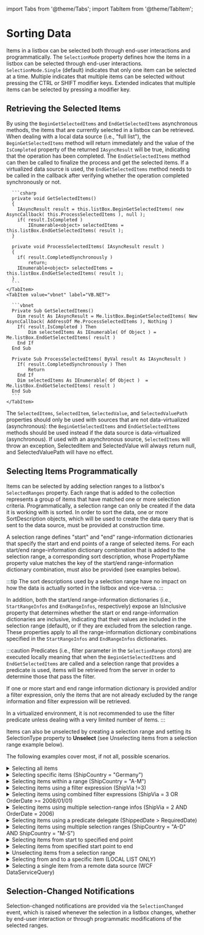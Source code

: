 import Tabs from '@theme/Tabs';
import TabItem from '@theme/TabItem';

# Sorting Data

Items in a listbox can be selected both through end-user interactions and programmatically. The `SelectionMode` property defines how the items in a listbox can be selected through end-user interactions. `SelectionMode.Single` (default) indicates that only one item can be selected at a time. Multiple indicates that multiple items can be selected without pressing the CTRL or SHIFT modifier keys. Extended indicates that multiple items can be selected by pressing a modifier key.

## Retrieving the Selected Items
By using the `BeginGetSelectedItems` and `EndGetSelectedItems` asynchronous methods, the items that are currently selected in a listbox can be retrieved. When dealing with a local data source (i.e., "full list"), the `BeginGetSelectedItems` method will return immediately and the value of the `IsCompleted` property of the returned `IAsyncResult` will be true, indicating that the operation has been completed. The `EndGetSelectedItems` method can then be called to finalize the process and get the selected items. If a virtualized data source is used, the `EndGetSelectedItems` method needs to be called in the callback after verifying whether the operation completed synchronously or not.

<Tabs>
    <TabItem value="csharp" label="C#" default>

      ```csharp
      private void GetSelectedItems()
      {
        IAsyncResult result = this.listBox.BeginGetSelectedItems( new AsyncCallback( this.ProcessSelectedItems ), null );
        if( result.IsCompleted )
            IEnumerable<object> selectedItems = this.listBox.EndGetSelectedItems( result );
      }

      private void ProcessSelectedItems( IAsyncResult result )
      {
        if( result.CompletedSynchronously )
            return;
        IEnumerable<object> selectedItems = this.listBox.EndGetSelectedItems( result );
      }
      ```
    </TabItem>
    <TabItem value="vbnet" label="VB.NET">

      ```vbnet
      Private Sub GetSelectedItems()
        Dim result As IAsyncResult = Me.listBox.BeginGetSelectedItems( New AsyncCallback( AddressOf Me.ProcessSelectedItems ), Nothing )
        If( result.IsCompleted ) Then
            Dim selectedItems As IEnumerable( Of Object ) = Me.listBox.EndGetSelectedItems( result )
        End If
      End Sub

      Private Sub ProcessSelectedItems( ByVal result As IAsyncResult )
        If( result.CompletedSynchronously ) Then
            Return
        End If
        Dim selectedItems As IEnumerable( Of Object )  = Me.listBox.EndGetSelectedItems( result )
      End Sub
      ```
    </TabItem>    
  </Tabs>

The `SelectedItems`, `SelectedItem`, `SelectedValue`, and `SelectedValuePath` properties should only be used with sources that are not data-virtualized (asynchronous): the `BeginGetSelectedItems` and `EndGetSelectedItems` methods should be used instead if the data source is data-virtualized (asynchronous). If used with an asynchronous source, `SelectedItems` will throw an exception, SelectedItem and SelectedValue will always return null, and SelectedValuePath will have no effect.

## Selecting Items Programmatically
Items can be selected by adding selection ranges to a listbox's `SelectedRanges` property. Each range that is added to the collection represents a group of items that have matched one or more selection criteria. Programmatically, a selection range can only be created if the data it is working with is sorted. In order to sort the data, one or more SortDescription objects, which will be used to create the data query that is sent to the data source, must be provided at construction time.

A selection range defines "start" and "end" range-information dictionaries that specify the start and end points of a range of selected items. For each start/end range-information dictionary combination that is added to the selection range, a corresponding sort description, whose PropertyName property value matches the key of the start/end range-information dictionary combination, must also be provided (see examples below).

:::tip
The sort descriptions used by a selection range have no impact on how the data is actually sorted in the listbox and vice-versa.
:::

In addition, both the start/end range-information dictionaries (i.e., `StartRangeInfos` and `EndRangeInfos`, respectively) expose an IsInclusive property that determines whether the start or end range-information dictionaries are inclusive, indicating that their values are included in the selection range (default), or if they are excluded from the selection range. These properties apply to all the range-information dictionary combinations specified in the `StartRangeInfos` and `EndRangeInfos` dictionaries. 

:::caution
  Predicates (i.e., filter parameter in the `SelectionRange` ctors) are executed locally meaning that when the `BeginGetSelectedItems` and `EndGetSelectedItems` are called and a selection range that provides a predicate is used, items will be retrieved from the server in order to determine those that pass the filter.

  If one or more start and end range information dictionary is provided and/or a filter expression, only the items that are not already excluded by the range information and filter expression will be retrieved.

  In a virtualized environment, it is not recommended to use the filter predicate unless dealing with a very limited number of items.
:::

Items can also be unselected by creating a selection range and setting its SelectionType property to **Unselect** (see Unselecting items from a selection range example below).

The following examples cover most, if not all, possible scenarios.

<details>

  <summary>Selecting all items</summary>

  <Tabs>
    <TabItem value="csharp" label="C#" default>

      ```csharp
      this.listBox.SelectedRanges.Clear();
      this.listBox.SelectedRanges.Add( SelectionRange.All );
      ```
    </TabItem>
    <TabItem value="vbnet" label="VB.NET">

      ```vbnet
      Me.listBox.SelectedRanges.Clear()
      Me.listBox.SelectedRanges.Add( SelectionRange.All )
      ```
    </TabItem>    
  </Tabs>
</details>

<details>

  <summary>Selecting specific items (ShipCountry = "Germany")</summary>

  <Tabs>
    <TabItem value="csharp" label="C#" default>

      ```csharp
      SelectionRange range = new SelectionRange( new SortDescription[] { new SortDescription( "ShipCountry", ListSortDirection.Ascending ) }, null, null );
      
      range.StartRangeInfos.Add( "ShipCountry", "Germany" );
      range.EndRangeInfos.Add( "ShipCountry", "Germany" );
      
      this.listBox.SelectedRanges.Clear();
      this.listBox.SelectedRanges.Add( range );
      ```
    </TabItem>
    <TabItem value="vbnet" label="VB.NET">

      ```vbnet
      Dim range As New SelectionRange( New SortDescription() { New SortDescription( "ShipCountry", ListSortDirection.Ascending ) }, Nothing, Nothing)
      
      range.StartRangeInfos.Add( "ShipCountry", "Germany" )
      range.EndRangeInfos.Add( "ShipCountry", "Germany" )
      
      Me.listBox.SelectedRanges.Clear()
      Me.listBox.SelectedRanges.Add( range )
      ```
    </TabItem>    
  </Tabs>
</details>

<details>

  <summary>Selecting items within a range (ShipCountry = "A-M")</summary>

  <Tabs>
    <TabItem value="csharp" label="C#" default>

      ```csharp
      SelectionRange range = new SelectionRange( new SortDescription[] { new SortDescription( "ShipCountry", ListSortDirection.Ascending ) }, null, null );
      
      range.StartRangeInfos.Add( "ShipCountry", "A" );
      range.EndRangeInfos.Add( "ShipCountry", "N" );
      
      range.EndRangeInfos.IsInclusive = false;
      
      this.listBox.SelectedRanges.Clear();
      this.listBox.SelectedRanges.Add( range );
      ```
    </TabItem>
    <TabItem value="vbnet" label="VB.NET">

      ```vbnet
      Dim range As New SelectionRange( New SortDescription() { new SortDescription( "ShipCountry", ListSortDirection.Ascending ) }, Nothing, Nothing )
      
      range.StartRangeInfos.Add( "ShipCountry", "A" )
      range.EndRangeInfos.Add( "ShipCountry", "N" )
      
      range.EndRangeInfos.IsInclusive = False
      
      Me.listBox.SelectedRanges.Clear()
      Me.listBox.SelectedRanges.Add( range )
      ```
    </TabItem>    
  </Tabs>
</details>

<details>

  <summary>Selecting items using a filter expression (ShipVia !=3)</summary>

  <Tabs>
    <TabItem value="csharp" label="C#" default>

      ```csharp
      FilterExpression expression = new FilterExpression( "ShipVia", FilterOperator.NotEqual, 3 );
      
      SelectionRange range = new SelectionRange( new SortDescription[] { new SortDescription( "OrderDate", ListSortDirection.Ascending ) }, expression, null );
      
      range.StartRangeInfos.Add( "OrderDate", new DateTime( 2006, 01, 01 ) );
      range.EndRangeInfos.Add( "OrderDate", new DateTime( 2006, 12, 31 ) );
      
      this.listBox.SelectedRanges.Clear();
      this.listBox.SelectedRanges.Add( range );
      ```
    </TabItem>
    <TabItem value="vbnet" label="VB.NET">

      ```vbnet
      Dim expression As New FilterExpression( "ShipVia", FilterOperator.NotEqual, 3 )
      
      Dim range As New SelectionRange( New SortDescription() { New SortDescription( "OrderDate", ListSortDirection.Ascending ) }, expression, Nothing )
      
      range.StartRangeInfos.Add( "OrderDate", New DateTime( 2006, 01, 01 ) )
      range.EndRangeInfos.Add( "OrderDate", New DateTime( 2006, 12, 31 ) )
      
      Me.listBox.SelectedRanges.Clear()
      Me.listBox.SelectedRanges.Add( range )
      ```
    </TabItem>    
  </Tabs>
</details>

<details>

  <summary>Selecting items using combined filter expressions (ShipVia = 3 OR OrderDate >= 2008/01/01)</summary>

  <Tabs>
    <TabItem value="csharp" label="C#" default>

      ```csharp
      FilterExpression leftExpression = new FilterExpression( "ShipVia", FilterOperator.Equal, 3 );
      FilterExpression rightExpression = new FilterExpression( "OrderDate", FilterOperator.GreaterThanOrEqual, new DateTime( 2008, 01, 01 ) );
      
      OrFilterExpression expression = new OrFilterExpression( leftExpression, rightExpression );
      
      SelectionRange range = new SelectionRange( expression, null );
      
      this.listBox.SelectedRanges.Clear();
      this.listBox.SelectedRanges.Add( range );
      ```
    </TabItem>
    <TabItem value="vbnet" label="VB.NET">

      ```vbnet
      Dim leftExpression As New FilterExpression( "ShipVia", FilterOperator.Equal, 3 )
      Dim rightExpression As New FilterExpression( "OrderDate", FilterOperator.GreaterThanOrEqual, New DateTime( 2008, 01, 01 ) )
      
      Dim expression As New OrFilterExpression( leftExpression, rightExpression )
      
      Dim range As New SelectionRange( expression, Nothing )
      
      Me.listBox.SelectedRanges.Clear()
      Me.listBox.SelectedRanges.Add( range )
      ```
    </TabItem>    
  </Tabs>
</details>

<details>

  <summary>Selecting items using multiple selection-range infos (ShipVia = 2 AND OrderDate = 2006)</summary>

  <Tabs>
    <TabItem value="csharp" label="C#" default>

      ```csharp
      SelectionRange range = new SelectionRange( new SortDescription[] { new SortDescription( "ShipVia", ListSortDirection.Ascending ),
                                                                              new SortDescription( "OrderDate", ListSortDirection.Ascending )}, null, null );
      
      range.StartRangeInfos.Add( "ShipVia", 2 );
      range.StartRangeInfos.Add( "OrderDate", new DateTime( 2006, 01, 01 ) );
      
      range.EndRangeInfos.Add( "ShipVia", 2 );
      range.EndRangeInfos.Add( "OrderDate", new DateTime( 2006, 12, 31 ) );
      
      this.listBox.SelectedRanges.Clear();
      this.listBox.SelectedRanges.Add( range );
      ```
    </TabItem>
    <TabItem value="vbnet" label="VB.NET">

      ```vbnet
      Dim range As New SelectionRange( New SortDescription() { New SortDescription( "ShipVia", ListSortDirection.Ascending ),
                                                              New SortDescription( "OrderDate", ListSortDirection.Ascending )}, Nothing, Nothing )
      
      range.StartRangeInfos.Add( "ShipVia", 2 )
      range.StartRangeInfos.Add( "OrderDate", New DateTime( 2006, 01, 01 ) )
      
      range.EndRangeInfos.Add( "ShipVia", 2 )
      range.EndRangeInfos.Add( "OrderDate", New DateTime( 2006, 12, 31 ) )
      
      Me.listBox.SelectedRanges.Clear()
      Me.listBox.SelectedRanges.Add( range )
      ```
    </TabItem>    
  </Tabs>
</details>

<details>

  <summary>Selecting items using a predicate delegate (ShippedDate > RequiredDate)</summary>

  <Tabs>
    <TabItem value="csharp" label="C#" default>

      ```csharp
      SelectionRange range = new SelectionRange( null, new Predicate<object>( IsPastRequiredDate ) );
      
      this.listBox.SelectedRanges.Clear();
      this.listBox.SelectedRanges.Add( range );
      
      private bool IsPastRequiredDate( object value )
      {
        Order order = value as Order;
      
        if( order == null )
            return false;
      
        return ( order.ShippedDate > order.RequiredDate );
      }
      ```
    </TabItem>
    <TabItem value="vbnet" label="VB.NET">

      ```vbnet
        Dim range As New SelectionRange( Nothing, New Predicate(Of Object)( IsPastRequiredDate ) )
        
        Me.listBox.SelectedRanges.Clear()
        Me.listBox.SelectedRanges.Add( range )
        Private Function IsPastRequiredDate( ByVal value As Object ) As Boolean
          Dim order As Order = CType( value, Order )
        
          If order Is Nothing Then
              return False
          End If
        
          Return ( order.ShippedDate > order.RequiredDate )
        End Function
      ```
    </TabItem>    
  </Tabs>
</details>

<details>

  <summary>Selecting items using multiple selection ranges (ShipCountry = "A-D" AND ShipCountry = "M-S")</summary>

  <Tabs>
    <TabItem value="csharp" label="C#" default>

      ```csharp
      SelectionRange firstRange = new SelectionRange( new SortDescription[] { new SortDescription( "ShipCountry", ListSortDirection.Ascending ) }, null, null );
      SelectionRange secondRange = new SelectionRange( new SortDescription[] { new SortDescription( "ShipCountry", ListSortDirection.Ascending ) }, null, null );
      
      firstRange.StartRangeInfos.Add( "ShipCountry", "A" );
      firstRange.EndRangeInfos.Add( "ShipCountry", "D" );
      
      secondRange.StartRangeInfos.Add( "ShipCountry", "M" );
      secondRange.EndRangeInfos.Add( "ShipCountry", "S" );
      
      this.listBox.SelectedRanges.Clear();
      this.listBox.SelectedRanges.Add( firstRange );
      this.listBox.SelectedRanges.Add( secondRange );
      ```
    </TabItem>
    <TabItem value="vbnet" label="VB.NET">

      ```vbnet
      Dim firstRange As New SelectionRange( New SortDescription() { New SortDescription( "ShipCountry", ListSortDirection.Ascending ) }, Nothing, Nothing )
      Dim secondRange As New SelectionRange( New SortDescription() { New SortDescription( "ShipCountry", ListSortDirection.Ascending ) }, Nothing, Nothing )
      
      firstRange.StartRangeInfos.Add( "ShipCountry", "A" )
      firstRange.EndRangeInfos.Add( "ShipCountry", "D" )
      
      secondRange.StartRangeInfos.Add( "ShipCountry", "M" )
      secondRange.EndRangeInfos.Add( "ShipCountry", "S" )
      
      Me.listBox.SelectedRanges.Clear()
      Me.listBox.SelectedRanges.Add( firstRange )
      Me.listBox.SelectedRanges.Add( secondRange )
      ```
    </TabItem>    
  </Tabs>
</details>

<details>

  <summary>Selecting items from start to specified end point</summary>

  <Tabs>
    <TabItem value="csharp" label="C#" default>

      ```csharp
      SelectionRange range = new SelectionRange( new SortDescription[] { new SortDescription( "ShipCountry", ListSortDirection.Ascending ) }, null, null );
      
      // Select all items from the start to "C". All items that start with "A" or "B" will be selected.
      // Using "B" only would not work since, for example, "Belgium"  "B".
      range.StartRangeInfos.FromStart();
      range.EndRangeInfos.Add( "ShipCountry", "C" );
      range.EndRangeInfos.IsInclusive = false;
      
      this.listBox.SelectedRanges.Clear();
      this.listBox.SelectedRanges.Add( range );
      ```
    </TabItem>
    <TabItem value="vbnet" label="VB.NET">

      ```vbnet
      Dim range As New SelectionRange( New SortDescription() { New SortDescription( "ShipCountry", ListSortDirection.Ascending ) }, Nothing, Nothing )
      
      ' Select all items from the start to "C". All items that start with "A" or "B" will be selected.
      ' Using "B" only would not work since, for example, "Belgium"  "B".
      range.StartRangeInfos.FromStart()
      range.EndRangeInfos.Add( "ShipCountry", "C" )
      range.EndRangeInfos.IsInclusive = False
      
      Me.listBox.SelectedRanges.Clear()
      Me.listBox.SelectedRanges.Add( range )
      ```
    </TabItem>    
  </Tabs>
</details>

<details>

  <summary>Selecting items from specified start point to end</summary>

  <Tabs>
    <TabItem value="csharp" label="C#" default>

      ```csharp
      SelectionRange range = new SelectionRange( new SortDescription[] { new SortDescription( "ShipCountry", ListSortDirection.Ascending ) }, null, null );
      
      range.StartRangeInfos.Add( "ShipCountry", "B" );
      range.EndRangeInfos.ToEnd();
      
      this.listBox.SelectedRanges.Clear();
      this.listBox.SelectedRanges.Add( range );
      ```
    </TabItem>
    <TabItem value="vbnet" label="VB.NET">

      ```vbnet
      Dim range As New SelectionRange( New SortDescription() { New SortDescription( "ShipCountry", ListSortDirection.Ascending ) }, Nothing, Nothing )
      
      range.StartRangeInfos.Add( "ShipCountry", "B" )
      range.EndRangeInfos.ToEnd()
      
      Me.listBox.SelectedRanges.Clear()
      Me.listBox.SelectedRanges.Add( range )
      ```
    </TabItem>    
  </Tabs>
</details>

<details>

  <summary>Unselecting items from a selection range</summary>

  <Tabs>
    <TabItem value="csharp" label="C#" default>

      ```csharp
      SelectionRange range = new SelectionRange( new SortDescription[] { new SortDescription( "ShipCountry", ListSortDirection.Ascending ) }, null, null );
      
      range.SelectionType = SelectionType.Unselection;
      range.StartRangeInfos.Add( "ShipCountry", "Canada" );
      range.EndRangeInfos.Add( "ShipCountry", "Canada" );
      
      listBox.SelectedRanges.Add( range );
      ```
    </TabItem>
    <TabItem value="vbnet" label="VB.NET">

      ```vbnet
      Dim range As New SelectionRange( New SortDescription() { New SortDescription( "ShipCountry", ListSortDirection.Ascending ) }, Nothing, Nothing )
      
      range.SelectionType = SelectionType.Unselection
      range.StartRangeInfos.Add( "ShipCountry", "Canada" )
      range.EndRangeInfos.Add( "ShipCountry", "Canada" )
      
      listBox.SelectedRanges.Add( range )
      ```
    </TabItem>    
  </Tabs>
</details>

<details>

  <summary>Selecting from and to a specific item (LOCAL LIST ONLY)</summary>

  <Tabs>
    <TabItem value="csharp" label="C#" default>

      ```csharp
      SelectionRange range = new SelectionRange();
      
      range.StartRangeInfos.FromItem( this.People[ 5 ] );
      range.EndRangeInfos.ToItem( this.People[ 10 ] );
      
      listBox.SelectedRanges.Add( range );
      ```
    </TabItem>
    <TabItem value="vbnet" label="VB.NET">

      ```vbnet
      Dim range As New SelectionRange()
      
      range.StartRangeInfos.FromItem( Me.People[ 5 ] )
      range.EndRangeInfos.ToItem( Me.People[ 10 ] )
      
      listBox.SelectedRanges.Add( range )
      ```
    </TabItem>    
  </Tabs>
</details>

<details>

  <summary>Selecting a single item from a remote data source (WCF DataServiceQuery)</summary>

  <Tabs>
    <TabItem value="csharp" label="C#" default>

      ```csharp
      public void GetOrder( int orderID )
      {
        DataServiceQuery<Order> query = Data.Orders.Where( order => order.OrderID == orderID ) as DataServiceQuery<Order>;
      
        if( query != null )
            IAsyncResult result = query.BeginExecute( new AsyncCallback( this.ProcessItem ), query ); 
      }
      
      private void ProcessItem( IAsyncResult result )
      {
        DataServiceQuery<Order> query = result.AsyncState as DataServiceQuery<Order>;
      
        if( query != null )
        {
            IEnumerable<Order> q = query.EndExecute( result );
            Order order = q.FirstOrDefault();
      
            SelectionRange range = new SelectionRange( order );
      
            listBox.SelectedRanges.Clear();
            listBox.SelectedRanges.Add( range );
        }
      }
      
      private void Button_Click( object sender, RoutedEventArgs e )
      {
        string orderIDString = orderIDTextBox.Text.Trim();
      
        if( !string.IsNullOrWhiteSpace( orderIDString ) )
            this.GetOrder( System.Convert.ToInt32( orderIDString ) );
      }
      ```
    </TabItem>
    <TabItem value="vbnet" label="VB.NET">

      ```vbnet
      Public Sub GetOrder( ByVal orderID As Integer )
        Dim query As DataServiceQuery( Of Order )= TryCast( Data.Orders.Where( order => order.OrderID = orderID ), DataServiceQuery( Of Order ) )
        If Not query Is Nothing Then
            Dim result As IAsyncCallback= query.BeginExecute( New AsyncCallback( AddressOf Me.ProcessItem ), query )
        End If
      End Sub
      
      Private Sub ProcessItem( Dim result As IAsyncResult )
        Dim query As DataServiceQuery( Of Order )= TryCast( result.AsyncState, DataServiceQuery( Of Order )
      
        If Not query Is Nothing Then
            Dim q As IEnumerable( Of Order ) = query.EndExecute( result )
            Dim order As Order = q.FirstOrDefault()
      
            Dim range = New SelectionRange( order )
      
            listBox.SelectedRanges.Clear()
            listBox.SelectedRanges.Add( range )
        End If
      End Sub
      Private Sub Button_Click( ByVal sender As Object, ByVal e As RoutedEventArgs )
        Dim orderIDString As String = orderIDTextBox.Text.Trim()
        If Not string.IsNullOrWhiteSpace( orderIDString ) Then
            Me.GetOrder( System.Convert.ToInt32( orderIDString ) )
        End If
      End Sub
      ```
    </TabItem>    
  </Tabs>
</details>

## Selection-Changed Notifications
Selection-changed notifications are provided via the `SelectionChanged` event, which is raised whenever the selection in a listbox changes, whether by end-user interaction or through programmatic modifications of the selected ranges.